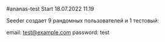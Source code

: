 #ananas-test
Start 18.07.2022 11.19

Seeder создает 9 рандомных пользователей и 1 тестовый:

email: test@example.com
password: test